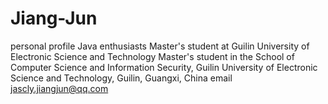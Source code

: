 # Jiang-Jun
personal profile
Java enthusiasts
Master's student at Guilin University of Electronic Science and Technology
Master's student in the School of Computer Science and Information Security, Guilin University of Electronic Science and Technology, Guilin, Guangxi, China
email jascly.jiangjun@qq.com
